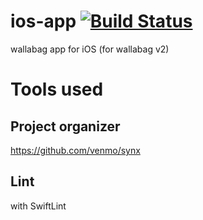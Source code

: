 # ios-app [![Build Status](https://travis-ci.org/wallabag/ios-app.svg?branch=master)](https://travis-ci.org/wallabag/ios-app)
wallabag app for iOS (for wallabag v2)

# Tools used
## Project organizer
https://github.com/venmo/synx
## Lint 
with SwiftLint
